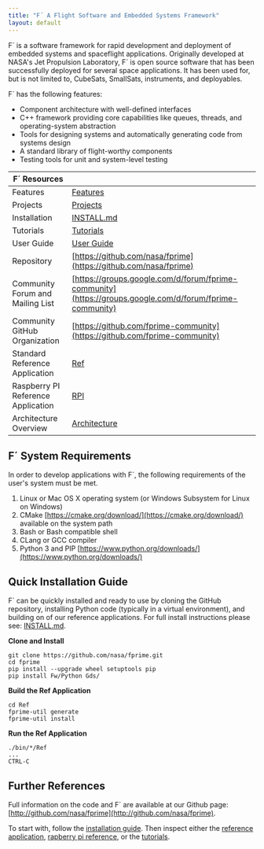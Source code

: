 ```yaml
---
title: "F´ A Flight Software and Embedded Systems Framework"
layout: default
---
```

F´ is a software framework for rapid development and deployment of embedded systems and spaceflight applications.
Originally developed at NASA's Jet Propulsion Laboratory, F´ is open source software that has been successfully deployed
for several space applications. It has been used for, but is not limited to, CubeSats, SmallSats, instruments, and
deployables.

F´ has the following features:
* Component architecture with well-defined interfaces
* C++ framework providing core capabilities like queues, threads, and operating-system abstraction
* Tools for designing systems and automatically generating code from systems design
* A standard library of flight-worthy components
* Testing tools for unit and system-level testing

| F´ Resources | |
|---|---|
| Features | [Features](./features.md) |
| Projects  | [Projects](./projects.md) |
| Installation | [INSTALL.md](./INSTALL.md) | 
| Tutorials | [Tutorials](./Tutorials/README.md) |
| User Guide | [User Guide](./UsersGuide/guide.md) |
| Repository | [https://github.com/nasa/fprime](https://github.com/nasa/fprime) |
| Community Forum and Mailing List | [https://groups.google.com/d/forum/fprime-community](https://groups.google.com/d/forum/fprime-community) |
| Community GitHub Organization | [https://github.com/fprime-community](https://github.com/fprime-community) |
| Standard Reference Application | [Ref](https://github.com/nasa/fprime/blob/master/Ref/README.md)  |
| Raspberry PI Reference Application | [RPI](https://github.com/nasa/fprime/blob/master/RPI/README.md) |
| Architecture Overview | [Architecture](./Architecture/FPrimeArchitectureShort.pdf) |

## F´ System Requirements

In order to develop applications with F´, the following requirements of the user's system must be met.

1. Linux or Mac OS X operating system (or Windows Subsystem for Linux on Windows)
2. CMake [https://cmake.org/download/](https://cmake.org/download/) available on the system path
3. Bash or Bash compatible shell
4. CLang or GCC compiler
5. Python 3 and PIP [https://www.python.org/downloads/](https://www.python.org/downloads/)


## Quick Installation Guide

F´ can be quickly installed and ready to use by cloning the GitHub repository, installing Python code (typically in a
virtual environment), and building on of our reference applications. For full install instructions please see:
[INSTALL.md](./INSTALL.md).

**Clone and Install**
```
git clone https://github.com/nasa/fprime.git
cd fprime
pip install --upgrade wheel setuptools pip
pip install Fw/Python Gds/
```
**Build the Ref Application**
```
cd Ref
fprime-util generate
fprime-util install
```
**Run the Ref Application**
```
./bin/*/Ref
...
CTRL-C
```

## Further References

Full information on the code and F´ are available at our Github page:
[http://github.com/nasa/fprime](http://github.com/nasa/fprime).  

To start with, follow the [installation guide](./INSTALL.md). Then inspect
either the [reference application](https://github.com/nasa/fprime/blob/master/Ref/README.md), 
[rapberry pi reference](https://github.com/nasa/fprime/blob/master/RPI/README.md), or the
[tutorials](Tutorials/README.md).
